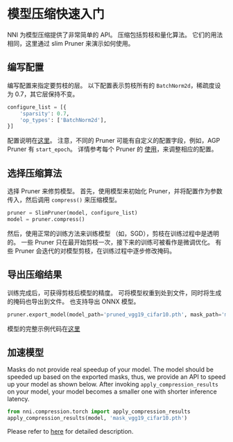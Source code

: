# 模型压缩快速入门

NNI 为模型压缩提供了非常简单的 API。 压缩包括剪枝和量化算法。 它们的用法相同，这里通过 slim Pruner 来演示如何使用。

## 编写配置

编写配置来指定要剪枝的层。 以下配置表示剪枝所有的 `BatchNorm2d`，稀疏度设为 0.7，其它层保持不变。

```python
configure_list = [{
    'sparsity': 0.7,
    'op_types': ['BatchNorm2d'],
}]
```

配置说明在[这里](Overview.md#user-configuration-for-a-compression-algorithm)。 注意，不同的 Pruner 可能有自定义的配置字段，例如，AGP Pruner 有 `start_epoch`。 详情参考每个 Pruner 的 [使用](Overview.md#supported-algorithms)，来调整相应的配置。

## 选择压缩算法

选择 Pruner 来修剪模型。 首先，使用模型来初始化 Pruner，并将配置作为参数传入，然后调用 `compress()` 来压缩模型。

```python
pruner = SlimPruner(model, configure_list)
model = pruner.compress()
```

然后，使用正常的训练方法来训练模型 （如，SGD），剪枝在训练过程中是透明的。 一些 Pruner 只在最开始剪枝一次，接下来的训练可被看作是微调优化。 有些 Pruner 会迭代的对模型剪枝，在训练过程中逐步修改掩码。

## 导出压缩结果

训练完成后，可获得剪枝后模型的精度。 可将模型权重到处到文件，同时将生成的掩码也导出到文件。 也支持导出 ONNX 模型。

```python
pruner.export_model(model_path='pruned_vgg19_cifar10.pth', mask_path='mask_vgg19_cifar10.pth')
```

模型的完整示例代码在[这里](https://github.com/microsoft/nni/blob/master/examples/model_compress/model_prune_torch.py)

## 加速模型

Masks do not provide real speedup of your model. The model should be speeded up based on the exported masks, thus, we provide an API to speed up your model as shown below. After invoking `apply_compression_results` on your model, your model becomes a smaller one with shorter inference latency.

```python
from nni.compression.torch import apply_compression_results
apply_compression_results(model, 'mask_vgg19_cifar10.pth')
```

Please refer to [here](ModelSpeedup.md) for detailed description.
